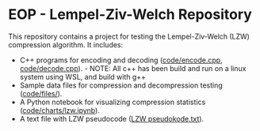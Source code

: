 # EOP - Lempel-Ziv-Welch Repository

This repository contains a project for testing the Lempel-Ziv-Welch (LZW) compression algorithm. It includes:

- C++ programs for encoding and decoding ([code/encode.cpp](code/encode.cpp), [code/decode.cpp](code/decode.cpp)). - NOTE: All c++ has been build and run on a linux system using WSL, and build with g++
- Sample data files for compression and decompression testing ([code/files/](code/files/)).
- A Python notebook for visualizing compression statistics ([code/charts/lzw.ipynb](code/charts/lzw.ipynb)).
- A text file with LZW pseudocode ([LZW pseudokode.txt](LZW%20pseudokode.txt)).